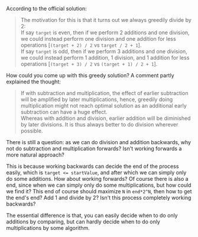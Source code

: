According to the official solution:
> The motivation for this is that it turns out we always greedily divide by 2:  
If say `target` is even, then if we perform 2 additions and one division, we could instead perform one division and one addition for less operations [`(target + 2) / 2` vs `target / 2 + 1`].  
If say `target` is odd, then if we perform 3 additions and one division, we could instead perform 1 addition, 1 division, and 1 addition for less operations [`(target + 3) / 2` vs `(target + 1) / 2 + 1`].

How could you come up with this greedy solution? A comment partly explained the thought:
> If with subtraction and multiplication, the effect of earlier subtraction will be amplified by later multiplications, hence, greedily doing multiplication might not reach optimal solution as an additional early subtraction can have a huge effect.  
Whereas with addition and division, earlier addition will be diminished by later divisions. It is thus always better to do division wherever possible.


There is still a question: as we can do division and addition backwards, why not do subtraction and multiplication forwards? Isn't working forwards a more natural approach?

This is because working backwards can decide the end of the process easily, which is `target <= startValue`, and after which we can simply only do some additions. How about working forwards? Of course there is also a end, since when we can simply only do some multiplications, but how could we find it? This end of course should maximize `N` in `end*2^N`, then how to get the end's end? Add 1 and divide by 2? Isn't this process completely working backwards?

The essential difference is that, you can easily decide when to do only additions by comparing, but can hardly decide when to do only multiplications by some algorithm. 